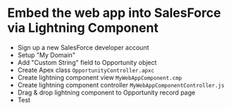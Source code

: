 # Embed the web app into SalesForce via Lightning Component

- Sign up a new SalesForce developer account
- Setup "My Domain"
- Add "Custom String" field to Opportunity object
- Create Apex class `OpportunityController.apxc`
- Create lightning component view `MyWebAppComponent.cmp`
- Create lightning component controller `MyWebAppComponentController.js`
- Drag & drop lightning component to Opportunity record page
- Test
